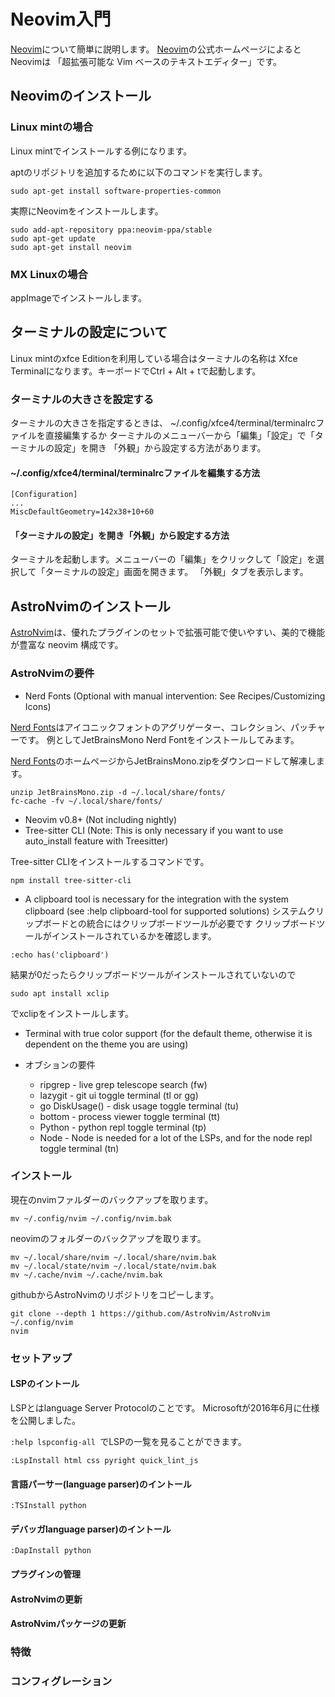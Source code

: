 # Neovim入門

[Neovim]について簡単に説明します。
[Neovim]の公式ホームページによるとNeovimは
「超拡張可能な Vim ベースのテキストエディター」です。

[Neovim]: https://neovim.io/

## Neovimのインストール

### Linux mintの場合

Linux mintでインストールする例になります。

aptのリポジトリを追加するために以下のコマンドを実行します。

~~~
sudo apt-get install software-properties-common
~~~

実際にNeovimをインストールします。

~~~
sudo add-apt-repository ppa:neovim-ppa/stable
sudo apt-get update
sudo apt-get install neovim
~~~

### MX Linuxの場合

appImageでインストールします。

## ターミナルの設定について

Linux mintのxfce Editionを利用している場合はターミナルの名称は
Xfce Terminalになります。キーボードでCtrl + Alt + tで起動します。

### ターミナルの大きさを設定する

ターミナルの大きさを指定するときは、
~/.config/xfce4/terminal/terminalrcファイルを直接編集するか
ターミナルのメニューバーから「編集」「設定」で「ターミナルの設定」を開き
「外観」から設定する方法があります。

####  ~/.config/xfce4/terminal/terminalrcファイルを編集する方法
~~~
[Configuration]
...
MiscDefaultGeometry=142x38+10+60
~~~

#### 「ターミナルの設定」を開き「外観」から設定する方法

ターミナルを起動します。メニューバーの「編集」をクリックして「設定」を選択して「ターミナルの設定」画面を開きます。
「外観」タブを表示します。

## AstroNvimのインストール

[AstroNvim]は、優れたプラグインのセットで拡張可能で使いやすい、美的で機能が豊富な neovim 構成です。

[AstroNvim]: https://astronvim.com/

### AstroNvimの要件

- Nerd Fonts (Optional with manual intervention: See Recipes/Customizing Icons)

[Nerd Fonts]はアイコニックフォントのアグリゲーター、コレクション、パッチャーです。
例としてJetBrainsMono Nerd Fontをインストールしてみます。

[Nerd Fonts]のホームページからJetBrainsMono.zipをダウンロードして解凍します。

~~~
unzip JetBrainsMono.zip -d ~/.local/share/fonts/
fc-cache -fv ~/.local/share/fonts/
~~~

[Nerd Fonts]: https://www.nerdfonts.com/

- Neovim v0.8+ (Not including nightly)
- Tree-sitter CLI (Note: This is only necessary if you want to use auto_install feature with Treesitter)

Tree-sitter CLIをインストールするコマンドです。

~~~
npm install tree-sitter-cli
~~~

- A clipboard tool is necessary for the integration with the system clipboard (see :help clipboard-tool for supported solutions)
システムクリップボードとの統合にはクリップボードツールが必要です
クリップボードツールがインストールされているかを確認します。

~~~
:echo has('clipboard')
~~~

結果が0だったらクリップボードツールがインストールされていないので

~~~
sudo apt install xclip
~~~

でxclipをインストールします。

- Terminal with true color support (for the default theme, otherwise it is dependent on the theme you are using)

- オブションの要件
    + ripgrep - live grep telescope search (<leader>fw)
    + lazygit - git ui toggle terminal (<leader>tl or <leader>gg)
    + go DiskUsage() - disk usage toggle terminal (<leader>tu)
    + bottom - process viewer toggle terminal (<leader>tt)
    + Python - python repl toggle terminal (<leader>tp)
    + Node - Node is needed for a lot of the LSPs, and for the node repl toggle terminal (<leader>tn)

### インストール

現在のnvimファルダーのバックアップを取ります。

~~~
mv ~/.config/nvim ~/.config/nvim.bak
~~~

neovimのフォルダーのバックアップを取ります。

~~~
mv ~/.local/share/nvim ~/.local/share/nvim.bak
mv ~/.local/state/nvim ~/.local/state/nvim.bak
mv ~/.cache/nvim ~/.cache/nvim.bak
~~~

githubからAstroNvimのリポジトリをコピーします。

~~~
git clone --depth 1 https://github.com/AstroNvim/AstroNvim ~/.config/nvim
nvim
~~~

### セットアップ

#### LSPのイントール

LSPとはlanguage Server Protocolのことです。
Microsoftが2016年6月に仕様を公開しました。

```:help lspconfig-all ```でLSPの一覧を見ることができます。

~~~
:LspInstall html css pyright quick_lint_js
~~~

#### 言語パーサー(language parser)のイントール

~~~
:TSInstall python
~~~

#### デバッガlanguage parser)のイントール

~~~
:DapInstall python
~~~

#### プラグインの管理

#### AstroNvimの更新

#### AstroNvimパッケージの更新

### 特徴

### コンフィグレーション

